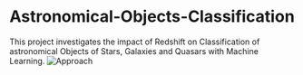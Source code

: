 # Astronomical-Objects-Classification
This project investigates the impact of Redshift on Classification of astronomical Objects of Stars, Galaxies and Quasars with Machine Learning.
![Approach](https://user-images.githubusercontent.com/108488940/229276810-4df053af-ccaa-468f-8cc6-769d49ea862e.png)
